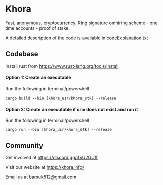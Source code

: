 # Khora

Fast, anonymous, cryptocurrency. 
Ring signature omniring scheme - one time accounts - proof of stake. 

A detailed description of the code is available in [codeExplanation.txt](codeExplanation.txt)

## Codebase


Install rust from https://www.rust-lang.org/tools/install

#### Option 1: Create an executable
Run the following in terminal/powershell
```
cargo build --bin [khora_usr/khora_stk] --release
```
#### Option 2: Create an executable if one does not exist and run it
Run the following in terminal/powershell
```
cargo run --bin [khora_usr/khora_stk] --release
```

## Community

Get involved at https://discord.gg/3xU2UUff

Visit our website at https://khora.info/

Email us at barsuk512@gmail.com
